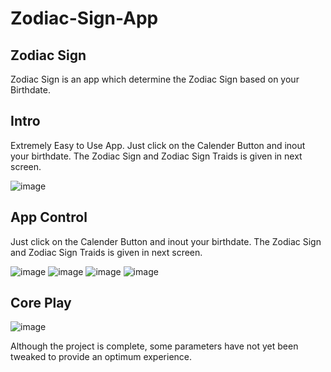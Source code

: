 # Zodiac-Sign-App
## Zodiac Sign
  Zodiac Sign is an app which determine the Zodiac Sign based on your Birthdate.
## Intro
Extremely Easy to Use App. Just click on the Calender Button and inout your birthdate. The Zodiac Sign and Zodiac Sign Traids is given in next screen.

![image](https://github.com/Shivam-ingawale/Zodiac-Sign-App/blob/master/screenshot/screenshot%201.jpeg)

## App Control
Just click on the Calender Button and inout your birthdate. 
The Zodiac Sign and Zodiac Sign Traids is given in next screen.

![image]()
![image]()
![image]()
![image]()


## Core Play

![image]()

Although the project is complete, some parameters have not yet been tweaked to provide an optimum experience.
